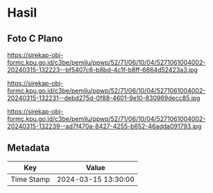 # Hasil

## Foto C Plano

https://sirekap-obj-formc.kpu.go.id/c3be/pemilu/ppwp/52/71/06/10/04/5271061004002-20240315-132223--bf5407c6-b8bd-4c1f-b8ff-6664d52423a3.jpg

https://sirekap-obj-formc.kpu.go.id/c3be/pemilu/ppwp/52/71/06/10/04/5271061004002-20240315-132231--debd275d-0f88-4601-9e10-830969decc85.jpg

https://sirekap-obj-formc.kpu.go.id/c3be/pemilu/ppwp/52/71/06/10/04/5271061004002-20240315-132239--ad7f470a-8427-4255-b652-46adda091793.jpg


## Metadata

| Key        | Value               |
| ---------- | ------------------- |
| Time Stamp | 2024-03-15 13:30:00 |



